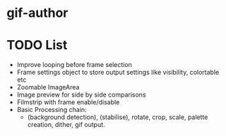 # gif-author


# TODO List

- Improve looping before frame selection
- Frame settings object to store output settings like visibility, colortable etc
- Zoomable ImageArea
- Image preview for side by side comparisons
- Filmstrip with frame enable/disable
- Basic Processing chain:
  - (background detection), (stabilise), rotate, crop, scale, palette creation,
    dither, gif output.

